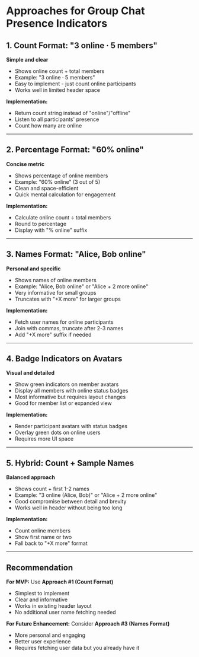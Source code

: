 # Approaches for Group Chat Presence Indicators

## 1. Count Format: "3 online · 5 members"
**Simple and clear**
- Shows online count + total members
- Example: "3 online · 5 members"
- Easy to implement - just count online participants
- Works well in limited header space

**Implementation:**
- Return count string instead of "online"/"offline"
- Listen to all participants' presence
- Count how many are online

---

## 2. Percentage Format: "60% online"
**Concise metric**
- Shows percentage of online members
- Example: "60% online" (3 out of 5)
- Clean and space-efficient
- Quick mental calculation for engagement

**Implementation:**
- Calculate online count ÷ total members
- Round to percentage
- Display with "% online" suffix

---

## 3. Names Format: "Alice, Bob online"
**Personal and specific**
- Shows names of online members
- Example: "Alice, Bob online" or "Alice + 2 more online"
- Very informative for small groups
- Truncates with "+X more" for larger groups

**Implementation:**
- Fetch user names for online participants
- Join with commas, truncate after 2-3 names
- Add "+X more" suffix if needed

---

## 4. Badge Indicators on Avatars
**Visual and detailed**
- Show green indicators on member avatars
- Display all members with online status badges
- Most informative but requires layout changes
- Good for member list or expanded view

**Implementation:**
- Render participant avatars with status badges
- Overlay green dots on online users
- Requires more UI space

---

## 5. Hybrid: Count + Sample Names
**Balanced approach**
- Shows count + first 1-2 names
- Example: "3 online (Alice, Bob)" or "Alice + 2 more online"
- Good compromise between detail and brevity
- Works well in header without being too long

**Implementation:**
- Count online members
- Show first name or two
- Fall back to "+X more" format

---

## Recommendation

**For MVP:** Use **Approach #1 (Count Format)**
- Simplest to implement
- Clear and informative
- Works in existing header layout
- No additional user name fetching needed

**For Future Enhancement:** Consider **Approach #3 (Names Format)**
- More personal and engaging
- Better user experience
- Requires fetching user data but you already have it

